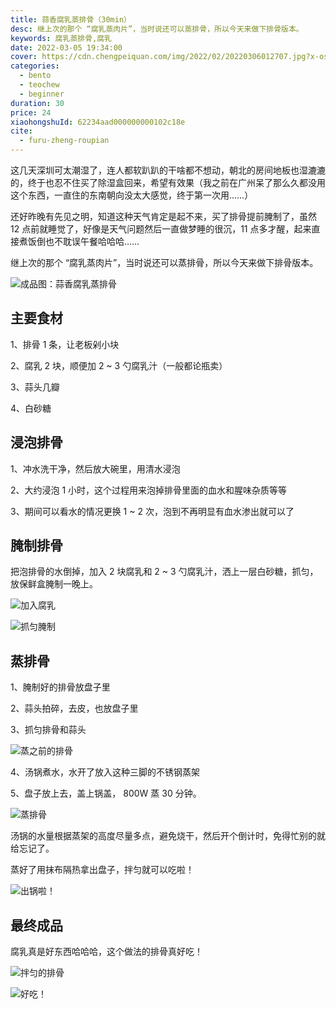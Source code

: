 ```yaml
---
title: 蒜香腐乳蒸排骨（30min）
desc: 继上次的那个 “腐乳蒸肉片”，当时说还可以蒸排骨，所以今天来做下排骨版本。
keywords: 腐乳蒸排骨,腐乳
date: 2022-03-05 19:34:00
cover: https://cdn.chengpeiquan.com/img/2022/02/20220306012707.jpg?x-oss-process=image/interlace,1
categories:
  - bento
  - teochew
  - beginner
duration: 30
price: 24
xiaohongshuId: 62234aad000000000102c18e
cite:
  - furu-zheng-roupian
---
```


这几天深圳可太潮湿了，连人都软趴趴的干啥都不想动，朝北的房间地板也湿漉漉的，终于也忍不住买了除湿盒回来，希望有效果（我之前在广州呆了那么久都没用这个东西，一直住的东南朝向没太大感觉，终于第一次用……）

还好昨晚有先见之明，知道这种天气肯定是起不来，买了排骨提前腌制了，虽然 12 点前就睡觉了，好像是天气问题然后一直做梦睡的很沉，11 点多才醒，起来直接煮饭倒也不耽误午餐哈哈哈……

继上次的那个 “腐乳蒸肉片”，当时说还可以蒸排骨，所以今天来做下排骨版本。

![成品图：蒜香腐乳蒸排骨](https://cdn.chengpeiquan.com/img/2022/02/20220306012723.jpg?x-oss-process=image/interlace,1)

## 主要食材

1、排骨 1 条，让老板剁小块

2、腐乳 2 块，顺便加 2 ~ 3 勺腐乳汁（一般都论瓶卖）

3、蒜头几瓣

4、白砂糖

## 浸泡排骨

1、冲水洗干净，然后放大碗里，用清水浸泡

2、大约浸泡 1 小时，这个过程用来泡掉排骨里面的血水和腥味杂质等等

3、期间可以看水的情况更换 1 ~ 2 次，泡到不再明显有血水渗出就可以了

## 腌制排骨

把泡排骨的水倒掉，加入 2 块腐乳和 2 ~ 3 勺腐乳汁，洒上一层白砂糖，抓匀，放保鲜盒腌制一晚上。

![加入腐乳](https://cdn.chengpeiquan.com/img/2022/02/20220306012717.jpg?x-oss-process=image/interlace,1)

![抓匀腌制](https://cdn.chengpeiquan.com/img/2022/02/20220306012718.jpg?x-oss-process=image/interlace,1)

## 蒸排骨

1、腌制好的排骨放盘子里

2、蒜头拍碎，去皮，也放盘子里

3、抓匀排骨和蒜头

![蒸之前的排骨](https://cdn.chengpeiquan.com/img/2022/02/20220306012719.jpg?x-oss-process=image/interlace,1)

4、汤锅煮水，水开了放入这种三脚的不锈钢蒸架

5、盘子放上去，盖上锅盖， 800W 蒸 30 分钟。

![蒸排骨](https://cdn.chengpeiquan.com/img/2022/02/20220306012720.jpg?x-oss-process=image/interlace,1)

汤锅的水量根据蒸架的高度尽量多点，避免烧干，然后开个倒计时，免得忙别的就给忘记了。

蒸好了用抹布隔热拿出盘子，拌匀就可以吃啦！

![出锅啦！](https://cdn.chengpeiquan.com/img/2022/02/20220306012721.jpg?x-oss-process=image/interlace,1)

## 最终成品

腐乳真是好东西哈哈哈，这个做法的排骨真好吃！

![拌匀的排骨](https://cdn.chengpeiquan.com/img/2022/02/20220306012722.jpg?x-oss-process=image/interlace,1)

![好吃！](https://cdn.chengpeiquan.com/img/2022/02/20220306012724.jpg?x-oss-process=image/interlace,1)
